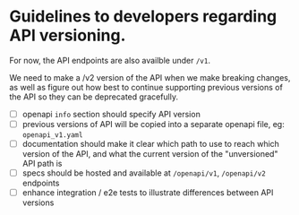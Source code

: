 # Guidelines to developers regarding API versioning.

For now, the API endpoints are also availble under `/v1`.

We need to make a /v2 version of the API when we make breaking changes, as well as figure out how best to continue supporting previous versions of the API so they can be deprecated gracefully.


- [ ] openapi `info` section should specify API version
- [ ] previous versions of API will be copied into a separate openapi file, eg: `openapi_v1.yaml`
- [ ] documentation should make it clear which path to use to reach which version of the API, and what the current version of the "unversioned" API path is
- [ ] specs should be hosted and available at  `/openapi/v1`, `/openapi/v2` endpoints
- [ ] enhance integration / e2e tests to illustrate differences between API versions
